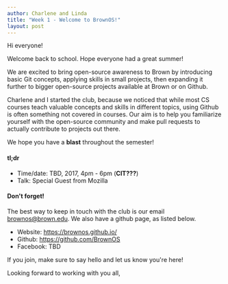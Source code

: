```yaml
---
author: Charlene and Linda
title: "Week 1 - Welcome to BrownOS!"
layout: post
---
```


Hi everyone!

Welcome back to school. Hope everyone had a great summer!

We are excited to bring open-source awareness to Brown by introducing basic Git concepts, applying skills in small projects, then expanding it further to bigger open-source projects available at Brown or on Github.

Charlene and I started the club, because we noticed that while most CS courses teach valuable concepts and skills in different topics, using Github is often something not covered in courses. Our aim is to help you familiarize yourself with the open-source community and make pull requests to actually contribute to projects out there.

We hope you have a **blast** throughout the semester!


#### tl;dr 

* Time/date: TBD, 2017, 4pm - 6pm (**CIT???**)
* Talk:  Special Guest from Mozilla


#### Don't forget! 

The best way to keep in touch with the club is our email brownos@brown.edu. We also have a github page, as listed below.

* Website: https://brownos.github.io/
* Github: https://github.com/BrownOS
* Facebook: TBD

If you join, make sure to say hello and let us know you're here!

Looking forward to working with you all,

